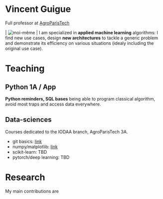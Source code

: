 
# Vincent Guigue

Full professor at [AgroParisTech](http://www2.agroparistech.fr)


| ![moi-même](https://github.com/vguigue/vguigue.github.io/resources/vincentRed.jpg) | I am specialized in **applied machine learning** algorithms: I find new use cases, design **new architectures** to tackle a generic problem and demonstrate its efficiency on various situations (idealy including the original use case).

# Teaching

## Python 1A / App

**Python reminders, SQL bases** being able to program classical algorithm, avoid most traps and access data everywhere.

## Data-sciences

Courses dedicated to the IODAA branch, AgroParisTech 3A.

* git basics: [link](https://github.com/vguigue/tuto_git)
* numpy/matplotlib: [link](https://github.com/vguigue/tuto_numpy)
* scikit-learn: TBD
* pytorch/deep learning: TBD


# Research

My main contributions are 